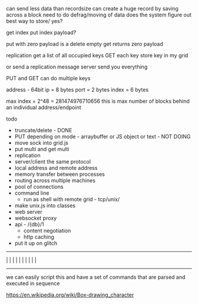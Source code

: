 can send less data than recordsize
can create a huge record by saving across a block
need to do defrag/moving of data
does the system figure out best way to store/ yes?

get index
put index payload?

put with zero payload is a delete
empty get returns zero payload



replication
get a list of all occupied keys
GET each key
store key in my grid

or
send a replication message
server send you everything

PUT and GET can do multiple keys

address - 64bit
ip = 8 bytes
port = 2 bytes
index = 6 bytes

max index = 2^48 = 281474976710656
this is max number of blocks behind an individual address/endpoint


todo
- truncate/delete - DONE
- PUT depending on mode - arraybuffer or JS object or text - NOT DOING
- move sock into grid.js
- put multi and get multi
- replication
- server/client the same protocol
- local address and remote address
- memory transfer between processes
- routing across multiple machines
- pool of connections
- command line
  - run as shell with remote grid - tcp/unix/
- make unix.js into classes
- web server
- websocket proxy
- api - /{db}/1
  - content negotiation
  - http caching
- put it up on glitch


________________
|              |
|              |
|              |
|              |
|              |
________________


we can easily script this and have a set of commands that are parsed and executed in sequence


https://en.wikipedia.org/wiki/Box-drawing_character

